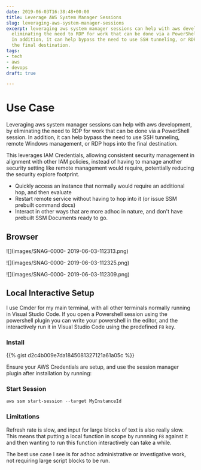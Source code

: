 ```yaml
---
date: 2019-06-03T16:38:48+00:00
title: Leverage AWS System Manager Sessions
slug: leveraging-aws-system-manager-sessions
excerpt: leveraging aws system manager sessions can help with aws development, by
  eliminating the need to RDP for work that can be done via a PowerShell session.
  In addition, it can help bypass the need to use SSH tunneling, or RDP hops into
  the final destination.
tags:
- tech
- aws
- devops
draft: true

---
```

# Use Case

Leveraging aws system manager sessions can help with aws development, by eliminating the need to RDP for work that can be done via a PowerShell session. In addition, it can help bypass the need to use SSH tunneling, remote Windows management, or RDP hops into the final destination.

This leverages IAM Credentials, allowing consistent security management in alignment with other IAM policies, instead of having to manage another security setting like remote management would require, potentially reducing the security explore footprint.

* Quickly access an instance that normally would require an additional hop, and then evaluate
* Restart remote service without having to hop into it (or issue SSM prebuilt command docs)
* Interact in other ways that are more adhoc in nature, and don't have prebuilt SSM Documents ready to go.

## Browser

![](images/SNAG-0000- 2019-06-03-112313.png)

![](images/SNAG-0000- 2019-06-03-112325.png)

![](images/SNAG-0000- 2019-06-03-112309.png)

## Local Interactive Setup

I use Cmder for my main terminal, with all other terminals normally running in Visual Studio Code. If you open a Powershell session using the powershell plugin you can write your powershell in the editor, and the interactively run it in Visual Studio Code using the predefined `F8` key.

### Install

{{% gist d2c4b009e7da1845081327121a61a05c %}}

Ensure your AWS Credentials are setup, and use the session manager plugin after installation by running:

### Start Session

```powershell
aws ssm start-session --target MyInstanceId
```

### Limitations

Refresh rate is slow, and input for large blocks of text is also really slow. This means that putting a local function in scope by runnning `F8` against it and then wanting to run this function interactively can take a while.

The best use case I see is for adhoc administrative or investigative work, not requiring large script blocks to be run.